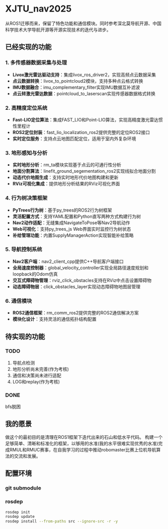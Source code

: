 # XJTU_nav2025

从ROS1迁移而来，保留了特色功能和通信模块。同时参考深北莫导航开源、中国科学技术大学导航开源等开源实现技术的迭代与进步。

## 已经实现的功能

### 1. 多传感器数据采集与处理
- **Livox激光雷达驱动支持**：集成livox_ros_driver2，实现高频点云数据采集
- **点云数据转换**：livox_to_pointcloud2模块，支持多种点云格式转换
- **IMU数据融合**：imu_complementary_filter实现IMU数据互补滤波
- **点云转激光雷达数据**：pointcloud_to_laserscan实现传感器数据格式转换

### 2. 高精度定位系统
- **Fast-LIO定位算法**：集成FAST_LIO和Point-LIO算法，实现高精度激光雷达惯性里程计
- **ROS2定位封装**：fast_lio_localization_ros2提供完整的定位ROS2接口
- **实时定位服务**：支持点云地图匹配定位，适用于室内外复杂环境

### 3. 地形感知与分析
- **实时地形分析**：rm_ta模块实现基于点云的可通行性分析
- **地面分割算法**：linefit_ground_segementation_ros2实现线拟合地面分割
- **动态代价地图生成**：支持实时地形代价地图构建和更新
- **RViz可视化集成**：提供地形分析结果的RViz可视化界面

### 4. 行为树决策框架
- **PyTrees行为树**：基于py_trees的ROS2行为树框架
- **灵活配置方式**：支持YAML配置和Python直写两种方式构建行为树
- **Nav2动作适配**：无缝集成NavigateToPose等Nav2导航动作
- **Web可视化**：支持py_trees_js Web界面实时监控行为树状态
- **补给管理功能**：内置SupplyManagerAction实现智能补给策略

### 5. 导航控制系统
- **Nav2客户端**：nav2_client_cpp提供C++导航客户端接口
- **全局速度控制器**：global_velocity_controller实现全局路径速度规划和loopback的Odom仿真
- **交互式障碍物管理**：rviz_click_obstacles支持在RViz中点击设置障碍物
- **动态障碍物层**：click_obstacles_layer实现动态障碍物地图层管理

### 6. 通信模块
- **ROS2通信框架**：rm_comm_ros2提供完整的ROS2通信解决方案
- **模块化设计**：支持灵活的通信拓扑结构配置

## 待实现的功能

### TODO
1. 导航点检测
2. 地形分析尚未完善(作为考核)
3. 通信和决策尚未进行适配
4. LOG和replay(作为考核)

### DONE

bfs脱困

## 我的愿景

做这个的最初目的是清理在ROS1框架下迭代出来的石山和低水平代码。
构建一个足够简单、清晰和标准化的框架，以够用的水准(我的水平很难实现优秀的水准)完成RMUL和RMUC赛事，在自我学习的过程中推动robomaster比赛上位机导航算法的交流和发展。

## 配置环境

### git submodule

### rosdep 

```bash
rosdep init 
rosdep update
rosdep install --from-paths src --ignore-src -r -y  
```